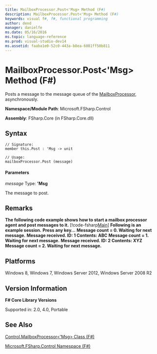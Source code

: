 ```yaml
---
title: MailboxProcessor.Post<'Msg> Method (F#)
description: MailboxProcessor.Post<'Msg> Method (F#)
keywords: visual f#, f#, functional programming
author: dend
manager: danielfe
ms.date: 05/16/2016
ms.topic: language-reference
ms.prod: visual-studio-dev14
ms.assetid: faaba1e0-52c0-443a-b8ea-6081ff50b811 
---
```


# MailboxProcessor.Post<'Msg> Method (F#)

Posts a message to the message queue of the [MailboxProcessor](https://msdn.microsoft.com/library/2052c977-f787-4a0b-b25f-9444e26b5fdf), asynchronously.

**Namespace/Module Path**: Microsoft.FSharp.Control

**Assembly**: FSharp.Core (in FSharp.Core.dll)


## Syntax

```
// Signature:
member this.Post : 'Msg -> unit

// Usage:
mailboxProcessor.Post (message)
```

#### Parameters
*message*
Type: **'Msg**


The message to post.




## Remarks
**The following code example shows how to start a mailbox processor agent and post messages to it.**
[!code-fsharp[Main](snippets/fsmailboxprocessor/snippet2.fs)]
**Following is an example session.**
**Press any key...**
**Message count = 0. Waiting for next message.**
**Message received. ID: 1 Contents: ABC**
**Message count = 1. Waiting for next message.**
**Message received. ID: 2 Contents: XYZ**
**Message count = 2. Waiting for next message.**
## Platforms
Windows 8, Windows 7, Windows Server 2012, Windows Server 2008 R2


## Version Information
**F# Core Library Versions**

Supported in: 2.0, 4.0, Portable




## See Also
[Control.MailboxProcessor&#60;'Msg&#62; Class &#40;F&#35;&#41;](Control.MailboxProcessor%5B%27Msg%5D-Class-%5BFSharp%5D.md)

[Microsoft.FSharp.Control Namespace &#40;F&#35;&#41;](Microsoft.FSharp.Control-Namespace-%5BFSharp%5D.md)

